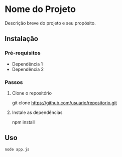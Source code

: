 # Nome do Projeto

Descrição breve do projeto e seu propósito.

## Instalação

### Pré-requisitos

- Dependência 1
- Dependência 2

### Passos

1. Clone o repositório
   
    git clone https://github.com/usuario/repositorio.git
    
2. Instale as dependências
    
    npm install
    

## Uso

```sh
node app.js
